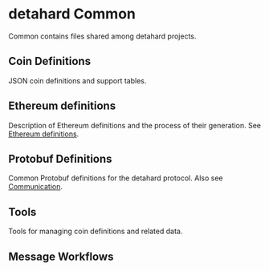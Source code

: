 # detahard Common

Common contains files shared among detahard projects.

## Coin Definitions

JSON coin definitions and support tables.

## Ethereum definitions

Description of Ethereum definitions and the process of their generation. See [Ethereum definitions](ethereum-definitions.md).

## Protobuf Definitions

Common Protobuf definitions for the detahard protocol. Also see [Communication](communication/index.md).

## Tools

Tools for managing coin definitions and related data.

## Message Workflows
